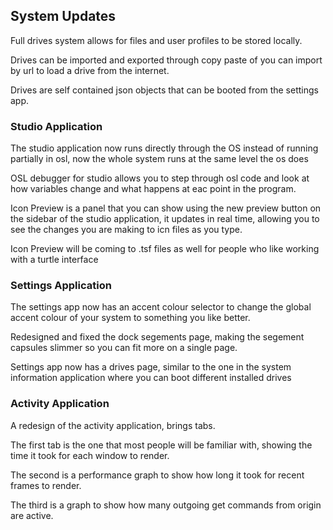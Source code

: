 ## System Updates

Full drives system allows for files and user profiles to be stored locally.

Drives can be imported and exported through copy paste of you can import by url to load a drive from the internet.

Drives are self contained json objects that can be booted from the settings app.

### Studio Application
The studio application now runs directly through the OS instead of running partially in osl, now the whole system runs at the same level the os does

OSL debugger for studio allows you to step through osl code and look at how variables change and what happens at eac point in the program.

Icon Preview is a panel that you can show using the new preview button on the sidebar of the studio application, it updates in real time, allowing you to see the changes you are making to icn files as you type.

Icon Preview will be coming to .tsf files as well for people who like working with a turtle interface

### Settings Application
The settings app now has an accent colour selector to change the global accent colour of your system to something you like better.

Redesigned and fixed the dock segements page, making the segement capsules slimmer so you can fit more on a single page.

Settings app now has a drives page, similar to the one in the system information application where you can boot different installed drives

### Activity Application
A redesign of the activity application, brings tabs. 

The first tab is the one that most people will be familiar with, showing the time it took for each window to render.

The second is a performance graph to show how long it took for recent frames to render.

The third is a graph to show how many outgoing get commands from origin are active.
